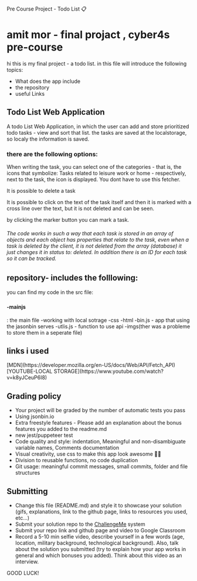  Pre Course Project - Todo List 📋
<h1>amit mor - final projact , cyber4s pre-course</h1>
<p>hi this is my final project - a todo list. 
in this file will introduce the following topics: 
<ul>
<li>What does the app include</li>
<li>the repository</li>
<li> useful Links</li>
</ul>

<h2>Todo List Web Application</h2>
A todo List Web Application, in which the user can add and store prioritized todo tasks - view and sort that list. the tasks are saved at the localstorage, so localy the information is saved. <h3>there are the following options:</h3>
<p>When writing the task, you can select one of the categories - that is, the icons that symbolize: Tasks related to leisure work or home - respectively, next to the task, the icon is displayed. You dont have to use this fetcher.</p>

<p>It is possible to delete a task</p>
<p>It is possible to click on the text of the task itself and then it is marked with a cross line over the text, but it is not deleted and can be seen.</p>
<p>by clicking the marker button you can mark a task.<p>
<h6> The code works in such a way that each task is stored in an array of objects and each object has properties that relate to the task, even when a task is deleted by the client, it is not deleted from the array (database) it just changes it in status to: deleted. In addition there is an ID for each task so it can be tracked.<h6>
<h2>repository- includes the folllowing:</h2>
<p>you can find my code in the src file:</p>
<h5><h4>-mainjs</h4>: the main file -working with local sotrage</h5>
 -css 
 -html 
 -bin.js - app that using the jasonbin serves 
 -utlis.js - function to use api 
 -imgs(ther was a probleme to store them in a seperate file)



<h2>links i used</h2>
[MDN](https://developer.mozilla.org/en-US/docs/Web/API/Fetch_API)
[YOUTUBE-LOCAL STORAGE](https://www.youtube.com/watch?v=k8yJCeuP6I8)




## Grading policy

- Your project will be graded by the number of automatic tests you pass
- Using jsonbin.io
- Extra freestyle features - Please add an explanation about the bonus features you added to the readme.md
- new jest/puppeteer test
- Code quality and style: indentation, Meaningful and non-disambiguate variable names, Comments documentation
- Visual creativity, use css to make this app look awesome 💅🏿
- Division to reusable functions, no code duplication
- Git usage: meaningful commit messages, small commits, folder and file structures

## Submitting

- Change this file (README.md) and style it to showcase your solution (gifs, explanations, link to the github page, links to resources you used, etc...)
- Submit your solution repo to the [ChallengeMe](http://challengeme.suvelocity.org/) system
- Submit your repo link and github page and video to Google Classroom
- Record a 5-10 min selfie video, describe yourself in a few words (age, location, military background, technological background). Also, talk about the solution you submitted (try to explain how your app works in general and which bonuses you added). Think about this video as an interview.

GOOD LUCK!
